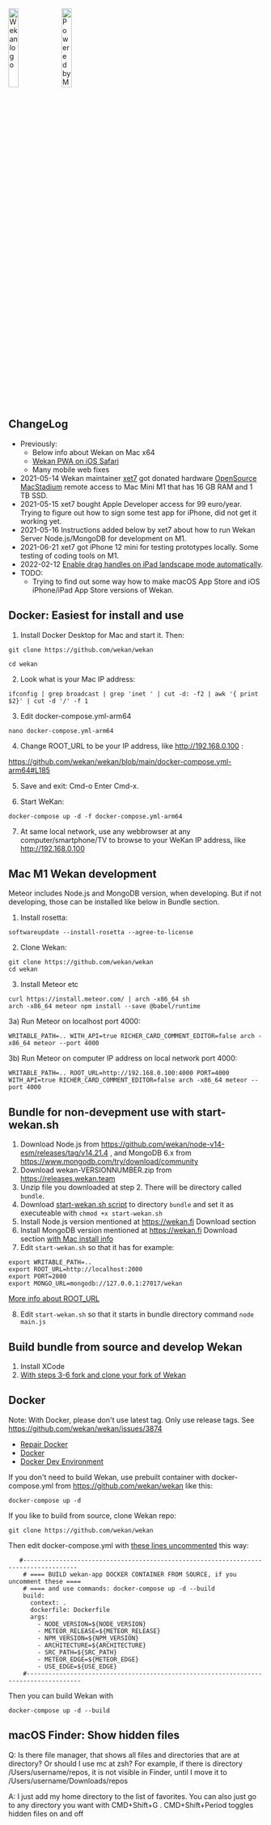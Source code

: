 <img src="https://wekan.fi/wekan-logo.svg" width="20%" alt="Wekan logo" />

<img src="https://wekan.fi/donated/MacStadium-developerlogo.png" width="20%" alt="Powered by MacStadium" />

## ChangeLog
- Previously:
  - Below info about Wekan on Mac x64
  - [Wekan PWA on iOS Safari](PWA)
  - Many mobile web fixes
- 2021-05-14 Wekan maintainer [xet7](https://github.com/xet7) got donated hardware [OpenSource MacStadium](https://www.macstadium.com/opensource) remote access to Mac Mini M1 that has 16 GB RAM and 1 TB SSD.
- 2021-05-15 xet7 bought Apple Developer access for 99 euro/year. Trying to figure out how to sign some test app for iPhone, did not get it working yet.
- 2021-05-16 Instructions added below by xet7 about how to run Wekan Server Node.js/MongoDB for development on M1.
- 2021-06-21 xet7 got iPhone 12 mini for testing prototypes locally. Some testing of coding tools on M1.
- 2022-02-12 [Enable drag handles on iPad landscape mode automatically](https://github.com/wekan/wekan/issues/3755).
- TODO:
  - Trying to find out some way how to make macOS App Store and iOS iPhone/iPad App Store versions of Wekan.
  
## Docker: Easiest for install and use

1. Install Docker Desktop for Mac and start it. Then:

```
git clone https://github.com/wekan/wekan

cd wekan
```
2. Look what is your Mac IP address:
```
ifconfig | grep broadcast | grep 'inet ' | cut -d: -f2 | awk '{ print $2}' | cut -d '/' -f 1
```
3. Edit docker-compose.yml-arm64
```
nano docker-compose.yml-arm64
```
4. Change ROOT_URL to be your IP address, like http://192.168.0.100 :

https://github.com/wekan/wekan/blob/main/docker-compose.yml-arm64#L185

5. Save and exit: Cmd-o Enter Cmd-x.

6. Start WeKan:
```
docker-compose up -d -f docker-compose.yml-arm64
```
7. At same local network, use any webbrowser at any computer/smartphone/TV to browse to your WeKan IP address, like http://192.168.0.100

## Mac M1 Wekan development

Meteor includes Node.js and MongoDB version, when developing. But if not developing, those can be installed like below in Bundle section.

1) Install rosetta:
```
softwareupdate --install-rosetta --agree-to-license
```
2) Clone Wekan:
```
git clone https://github.com/wekan/wekan
cd wekan
```
3) Install Meteor etc
```
curl https://install.meteor.com/ | arch -x86_64 sh
arch -x86_64 meteor npm install --save @babel/runtime
```
3a) Run Meteor on localhost port 4000:
```
WRITABLE_PATH=.. WITH_API=true RICHER_CARD_COMMENT_EDITOR=false arch -x86_64 meteor --port 4000
```
3b) Run Meteor on computer IP address on local network port 4000:
```
WRITABLE_PATH=.. ROOT_URL=http://192.168.0.100:4000 PORT=4000 WITH_API=true RICHER_CARD_COMMENT_EDITOR=false arch -x86_64 meteor --port 4000
```

## Bundle for non-devepment use with start-wekan.sh

1. Download Node.js from https://github.com/wekan/node-v14-esm/releases/tag/v14.21.4 , and MongoDB 6.x from https://www.mongodb.com/try/download/community
2. Download wekan-VERSIONNUMBER.zip from https://releases.wekan.team
3. Unzip file you downloaded at step 2. There will be directory called `bundle`.
4. Download [start-wekan.sh script](https://raw.githubusercontent.com/wekan/wekan/master/start-wekan.sh) to directory `bundle` and set it as executeable with `chmod +x start-wekan.sh`
5. Install Node.js version mentioned at https://wekan.fi Download section
6. Install MongoDB version mentioned at https://wekan.fi Download section [with Mac install info](https://docs.mongodb.com/manual/tutorial/install-mongodb-on-os-x/)
7. Edit `start-wekan.sh` so that it has for example:
```
export WRITABLE_PATH=..
export ROOT_URL=http://localhost:2000
export PORT=2000
export MONGO_URL=mongodb://127.0.0.1:27017/wekan
```
[More info about ROOT_URL](Settings)

8. Edit `start-wekan.sh` so that it starts in bundle directory command `node main.js`

## Build bundle from source and develop Wekan

1. Install XCode
2. [With steps 3-6 fork and clone your fork of Wekan](https://github.com/wekan/wekan-maintainer/wiki/Developing-Wekan-for-Sandstorm#3-fork-wekan-and-clone-your-fork)

## Docker

Note: With Docker, please don't use latest tag. Only use release tags. See https://github.com/wekan/wekan/issues/3874

- [Repair Docker](Repair-Docker)
- [Docker](Docker)
- [Docker Dev Environment](https://github.com/wekan/wekan-dev)

If you don't need to build Wekan, use prebuilt container with docker-compose.yml from https://github.com/wekan/wekan like this:
```
docker-compose up -d
```

If you like to build from source, clone Wekan repo:
```
git clone https://github.com/wekan/wekan
```
Then edit docker-compose.yml with [these lines uncommented](https://github.com/wekan/wekan/blob/main/docker-compose.yml#L132-L142) this way:
```
   #-------------------------------------------------------------------------------------
    # ==== BUILD wekan-app DOCKER CONTAINER FROM SOURCE, if you uncomment these ====
    # ==== and use commands: docker-compose up -d --build
    build:
      context: .
      dockerfile: Dockerfile
      args:
        - NODE_VERSION=${NODE_VERSION}
        - METEOR_RELEASE=${METEOR_RELEASE}
        - NPM_VERSION=${NPM_VERSION}
        - ARCHITECTURE=${ARCHITECTURE}
        - SRC_PATH=${SRC_PATH}
        - METEOR_EDGE=${METEOR_EDGE}
        - USE_EDGE=${USE_EDGE}
    #-------------------------------------------------------------------------------------
```
Then you can build Wekan with 
```
docker-compose up -d --build
```

## macOS Finder: Show hidden files

Q: Is there file manager, that shows all files and directories that are at directory? Or should I use mc at zsh? For example, if there is directory /Users/username/repos, it is not visible in Finder, until I move it to /Users/username/Downloads/repos

A: I just add my home directory to the list of favorites. You can also just go to any directory you want with CMD+Shift+G .
CMD+Shift+Period toggles hidden files on and off